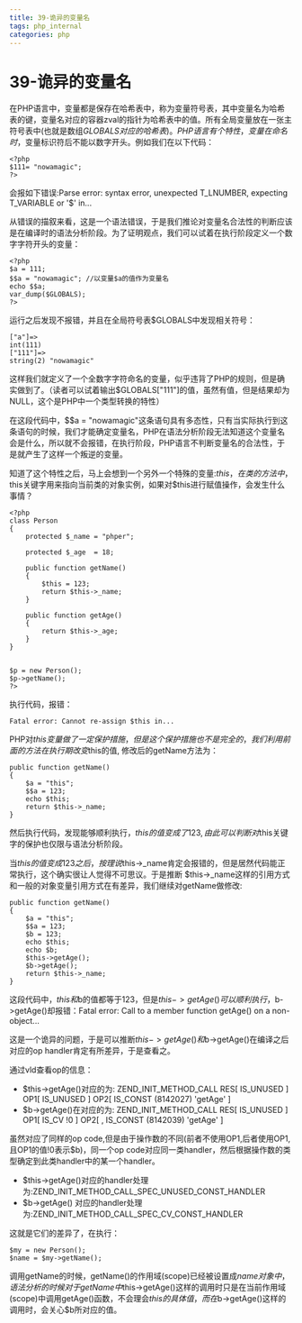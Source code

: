 ```yaml
---
title: 39-诡异的变量名
tags: php_internal
categories: php
---
```


# 39-诡异的变量名
在PHP语言中，变量都是保存在哈希表中，称为变量符号表，其中变量名为哈希表的键，变量名对应的容器zval的指针为哈希表中的值。所有全局变量放在一张主符号表中(也就是数组$GLOBALS对应的哈希表)。PHP语言有个特性，变量在命名时，$变量标识符后不能以数字开头。例如我们在以下代码：

    <?php
    $111= "nowamagic";
    ?>

会报如下错误:Parse error: syntax error, unexpected T_LNUMBER, expecting T_VARIABLE or '$' in...

从错误的描叙来看，这是一个语法错误，于是我们推论对变量名合法性的判断应该是在编译时的语法分析阶段。为了证明观点，我们可以试着在执行阶段定义一个数字字符开头的变量：

    <?php
    $a = 111;
    $$a = "nowamagic"; //以变量$a的值作为变量名
    echo $$a;
    var_dump($GLOBALS);
    ?>

运行之后发现不报错，并且在全局符号表$GLOBALS中发现相关符号：

    ["a"]=>
    int(111)
    ["111"]=>
    string(2) "nowamagic"

这样我们就定义了一个全数字字符命名的变量，似乎违背了PHP的规则，但是确实做到了。（读者可以试着输出$GLOBALS["111"]的值，虽然有值，但是结果却为NULL，这个是PHP中一个类型转换的特性）

在这段代码中，$$a = "nowamagic"这条语句具有多态性，只有当实际执行到这条语句的时候，我们才能确定变量名，PHP在语法分析阶段无法知道这个变量名会是什么，所以就不会报错，在执行阶段，PHP语言不判断变量名的合法性，于是就产生了这样一个叛逆的变量。

知道了这个特性之后，马上会想到一个另外一个特殊的变量:$this，在类的方法中，$this关键字用来指向当前类的对象实例，如果对$this进行赋值操作，会发生什么事情？

    <?php  
    class Person  
    {  
        protected $_name = "phper";  

        protected $_age  = 18;  

        public function getName()  
        {  
            $this = 123;  
            return $this->_name;  
        }  

        public function getAge()  
        {  
            return $this->_age;  
        }  
    }  


    $p = new Person();  
    $p->getName();  
    ?>  

执行代码，报错：

    Fatal error: Cannot re-assign $this in...

PHP对$this变量做了一定保护措施，但是这个保护措施也不是完全的，我们利用前面的方法在执行期改变$this的值, 修改后的getName方法为：

    public function getName()  
    {  
        $a = "this";  
        $$a = 123;  
        echo $this;  
        return $this->_name;  
    }  

然后执行代码，发现能够顺利执行，$this的值变成了123, 由此可以判断对$this关键字的保护也仅限与语法分析阶段。

当$this的值变成123之后，按理说$this->_name肯定会报错的，但是居然代码能正常执行，这个确实很让人觉得不可思议。于是推断 $this->_name这样的引用方式和一般的对象变量引用方式在有差异，我们继续对getName做修改:

    public function getName()  
    {  
        $a = "this";  
        $$a = 123;  
        $b = 123;  
        echo $this;  
        echo $b;  
        $this->getAge();  
        $b->getAge();  
        return $this->_name;  
    }

这段代码中，$this和$b的值都等于123，但是$this->getAge()可以顺利执行，$b->getAge()却报错：Fatal error: Call to a member function getAge() on a non-object...

这是一个诡异的问题，于是可以推断$this->getAge()和$b->getAge()在编译之后对应的op handler肯定有所差异，于是查看之。

通过vld查看op的信息：

- $this->getAge()对应的为: ZEND_INIT_METHOD_CALL    RES[  IS_UNUSED  ]         OP1[  IS_UNUSED  ] OP2[  IS_CONST (8142027) 'getAge' ]
- $b->getAge()在对应的为: ZEND_INIT_METHOD_CALL    RES[  IS_UNUSED  ]         OP1[  IS_CV !0 ]      OP2[ ,  IS_CONST (8142039) 'getAge' ]

虽然对应了同样的op code,但是由于操作数的不同(前者不使用OP1,后者使用OP1, 且OP1的值!0表示$b)，同一个op code对应同一类handler，然后根据操作数的类型确定到此类handler中的某一个handler。

- $this->getAge()对应的handler处理为:ZEND_INIT_METHOD_CALL_SPEC_UNUSED_CONST_HANDLER
- $b->getAge()    对应的handler处理为:ZEND_INIT_METHOD_CALL_SPEC_CV_CONST_HANDLER

这就是它们的差异了，在执行：

    $my = new Person();
    $name = $my->getName();

调用getName的时候，getName()的作用域(scope)已经被设置成$name对象中，语法分析的时候对于getName中$this->getAge()这样的调用时只是在当前作用域(scope)中调用getAge()函数，不会理会$this的具体值，而在$b->getAge()这样的调用时，会关心$b所对应的值。
